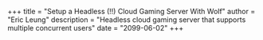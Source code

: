 +++
title = "Setup a Headless (!!) Cloud Gaming Server With Wolf"
author = "Eric Leung"
description = "Headless cloud gaming server that supports multiple concurrent users"
date = "2099-06-02"
+++